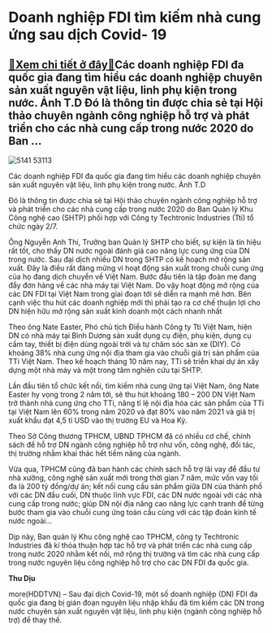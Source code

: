 Doanh nghiệp FDI tìm kiếm nhà cung ứng sau dịch Covid- 19
=========================================================

[:gift:Xem chi tiết ở đây:gift:](https://hddtvn.com/doanh-nghiep-fdi-tim-kiem-nha-cung-ung-sau-dich-covid-19/)Các doanh nghiệp FDI đa quốc gia đang tìm hiểu các doanh nghiệp chuyên sản xuất nguyên vật liệu, linh phụ kiện trong nước. Ảnh T.D Đó là thông tin được chia sẻ tại Hội thảo chuyên ngành công nghiệp hỗ trợ và phát triển cho các nhà cung cấp trong nước 2020 do Ban …
------------------------------------------------------------------------------------------------------------------------------------------------------------------------------------------------------------------------------------------------------------------------





![5141 53113](https://haiquanonline.com.vn/stores/news_dataimages/diunt/072020/02/18/in_article/5141_53113.jpg?rt=20200702192553 "Các doanh nghiệp FDI đa quốc gia đang tìm hiểu các doanh nghiệp chuyên sản xuất nguyên vật liệu, linh phụ kiện trong nước. ")


Các doanh nghiệp FDI đa quốc gia đang tìm hiểu các doanh nghiệp chuyên sản xuất nguyên vật liệu, linh phụ kiện trong nước. Ảnh T.D



Đó là thông tin được chia sẻ tại Hội thảo chuyên ngành công nghiệp hỗ trợ và phát triển cho các nhà cung cấp trong nước 2020 do Ban Quản lý Khu Công nghệ cao (SHTP) phối hợp với Công ty Techtronic Industries (Tti) tổ chức ngày 2/7. 


Ông Nguyễn Anh Thi, Trưởng ban Quản lý SHTP cho biết, sự kiện là tín hiệu rất tốt, cho thấy DN nước ngoài đánh giá cao năng lực cung ứng của DN trong nước. Sau đại dịch nhiều DN trong SHTP có kế hoạch mở rộng sản xuất. Đây là điều rất đáng mừng vì hoạt động sản xuất trong chuỗi cung ứng của họ đang dịch chuyển về Việt Nam. Bước đầu tiên là tập đoàn mẹ đang đẩy đơn hàng về các nhà máy tại Việt Nam. Do vậy hoạt động mở rộng của các DN FDI tại Việt Nam trong giai đoạn tới sẽ diễn ra mạnh mẽ hơn. Bên cạnh việc thu hút các doanh nghiệp mới thì phải tạo ra cơ chế thuận lợi cho DN hiện hữu mở rộng sản xuất kinh doanh một cách nhanh nhất


Theo ông Nate Easter, Phó chủ tịch Điều hành Công ty Tti Việt Nam, hiện DN có nhà máy tại Bình Dương sản xuất dụng cụ điện, phụ kiện, dụng cụ cầm tay, thiết bị điện dùng ngoài trời và tự chăm sóc sàn xe (DIY). Có khoảng 38% nhà cung ứng nội địa tham gia vào chuỗi giá trị sản phẩm của TTi Việt Nam. Theo kế hoạch tháng 10 năm nay, TTi sẽ triển khai dự án xây dựng một nhà máy và một trong tâm nghiên cứu tại SHTP.


Lần đầu tiên tổ chức kết nối, tìm kiếm nhà cung ứng tại Việt Nam, ông Nate Easter hy vọng trong 2 năm tới, sẽ thu hút khoảng 180 – 200 DN Việt Nam trở thành nhà cung ứng cho TTi, nâng tỉ lệ nội địa hóa các sản phẩm của TTi tại Việt Nam lên 60% trong năm 2020 và đạt 80% vào năm 2021 và giá trị xuất khẩu đạt 4,5 tỉ USD vào thị trường EU và Hoa Kỳ.


Theo Sở Công thương TPHCM, UBND TPHCM đã có nhiều cơ chế, chính sách để hỗ trợ DN ngành công nghiệp hỗ trợ như vốn, công nghệ, đối tác, thị trường nhằm khai thác hết tiềm năng của ngành.


Vừa qua, TPHCM cũng đã ban hành các chính sách hỗ trợ lãi vay để đầu tư nhà xưởng, công nghệ sản xuất mới trong thời gian 7 năm, mức vốn vay tối đa là 200 tỷ đồng/dự án; kết nối cung cầu sản phẩm giữa DN của thành phố với các DN đầu cuối, DN thuộc lĩnh vực FDI, các DN nước ngoài với các nhà cung cấp trong nước; giúp DN nội địa nâng cao năng lực cạnh tranh để từng bước tham gia vào chuỗi cung ứng toàn cầu cùng với các tập đoàn kinh tế nước ngoài…


Dịp này, Ban quản lý Khu công nghệ cao TPHCM, công ty Techtronic Industries đã kí thỏa thuận hợp tác hỗ trợ và phát triển các nhà cung cấp trong nước 2020 nhằm kết nối, mở rộng thị trường và tìm các nhà cung cấp trong nước nguyên liệu công nghiệp hỗ trợ cho các DN FDI đa quốc gia.




**Thu Dịu**



more(HDDTVN) – Sau đại dịch Covid-19, một số doanh nghiệp (DN) FDI đa quốc gia đang bị gián đoạn nguyên liệu nhập khẩu đã tìm kiếm các DN trong nước chuyên sản xuất nguyên vật liệu, linh phụ kiện (ngành công nghiệp hỗ trợ) để thay thế.


